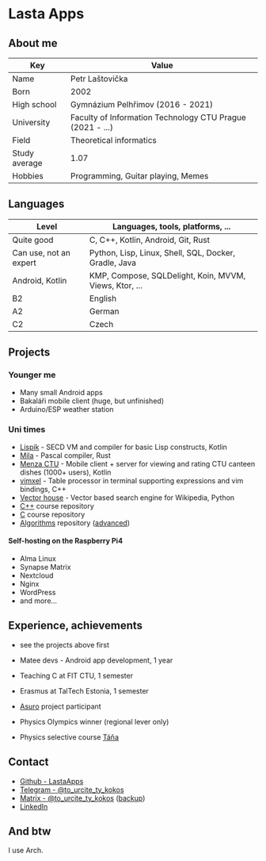# Lasta Apps

## About me

| Key  | Value  |
|---|---|
| Name | Petr Laštovička |
| Born | 2002 |
| High school | Gymnázium Pelhřimov (2016 - 2021)| 
| University | Faculty of Information Technology CTU Prague (2021 - ...) |
| Field | Theoretical informatics 
| Study average | 1.07 |
| Hobbies | Programming, Guitar playing, Memes |

## Languages
| Level  | Languages, tools, platforms, ... |
|---|---|
| Quite good | C, C++, Kotlin, Android, Git, Rust |
| Can use, not an expert | Python, Lisp, Linux, Shell, SQL, Docker, Gradle, Java |
| Android, Kotlin | KMP, Compose, SQLDelight, Koin, MVVM, Views, Ktor, ... |
| B2 | English |
| A2 | German |
| C2 | Czech |


## Projects

### Younger me
- Many small Android apps
- Bakaláři mobile client (huge, but unfinished)
- Arduino/ESP weather station


### Uni times
- [Lispík](https://github.com/Lastaapps/Lispik) - SECD VM and compiler for basic Lisp constructs, Kotlin
- [Mila](https://github.com/Lastaapps/Lispik) - Pascal compiler, Rust
- [Menza CTU](https://github.com/Lastaapps/menza) - Mobile client + server for viewing and rating CTU canteen dishes (1000+ users), Kotlin
- [vimxel](https://github.com/Lastaapps/menza) - Table processor in terminal supporting expressions and vim bindings, C++
- [Vector house](https://github.com/Lastaapps/vector-house) - Vector based search engine for Wikipedia, Python
- [C++](https://github.com/Lastaapps/ctu-pa2-progtest) course repository
- [C](https://github.com/Lastaapps/ctu-pa1-progtest) course repository
- [Algorithms](https://github.com/Lastaapps/BI-AG1-Progtest) repository ([advanced](https://github.com/Lastaapps/ctu-ag2-progtest))

#### Self-hosting on the Raspberry Pi4
- Alma Linux
- Synapse Matrix
- Nextcloud
- Nginx
- WordPress
- and more...

## Experience, achievements
- see the projects above first
- Matee devs - Android app development, 1 year
- Teaching C at FIT CTU, 1 semester
- Erasmus at TalTech Estonia, 1 semester


- [Asuro](https://www.dlr.de/rm/en/desktopdefault.aspx/tabid-14006/#gallery/34068) project participant
- Physics Olympics winner (regional lever only)
- Physics selective course [Táňa](http://fyzikalniolympiada.cz/Tana)

## Contact
 - [Github - LastaApps](https://github.com/Lastaapps)
 - [Telegram - @to_urcite_ty_kokos](https://t.me/to_urcite_ty_kokos)
 - [Matrix - @to_urcite_ty_kokos](@to_urcite_ty_kokos:lastope2.sh.cvut.cz) ([backup](@to_urcite_ty_kokos:matrix.org))
 - [LinkedIn](https://www.linkedin.com/in/petr-laštovička-597a11188/)
 
## And btw
I use Arch.


